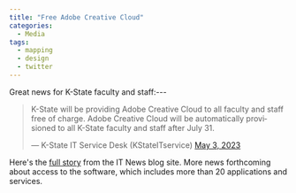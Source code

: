 ```yaml
---
title: "Free Adobe Creative Cloud"
categories:
  - Media
tags:
  - mapping
  - design
  - twitter
---
```

Great news for K-State faculty and staff:---

<blockquote class="twitter-tweet" data-lang="en"><p lang="en" dir="ltr">K-State will be providing Adobe Creative Cloud to all faculty and staff free of charge. Adobe Creative Cloud will be automatically provisioned to all K-State faculty and staff after July 31.</p>&mdash; K-State IT Service Desk (KStateITservice) <a href="[https://twitter.com/KStateITservice)">May 3, 2023</a></blockquote><script async src="//platform.twitter.com/widgets.js" charset="utf-8"></script>

Here's the <a href="https://blogs.k-state.edu/it-news/2023/07/13/adobe-creative-cloud-available-for-free-to-faculty-and-staff-aug-1/">full story</a> from the IT News blog site.  More news forthcoming about access to the software, which includes more than 20 applications and services.
